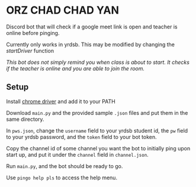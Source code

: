 # ORZ CHAD CHAD YAN
Discord bot that will check if a google meet link is open and teacher is online before pinging.

Currently only works in yrdsb. This may be modified by changing the *startDriver* function

*This bot does not simply remind you when class is about to start. It checks if the teacher is online and you are able to join the room.*

## Setup

Install [chrome driver](https://chromedriver.chromium.org/) and add it to your PATH

Download `main.py` and the provided sample `.json` files and put them in the same directory. 

In `pws.json`, change the `username` field to your yrdsb student id, the `pw` field to your yrdsb password, and the `token` field to your bot token. 

Copy the channel id of some channel you want the bot to initially ping upon start up, and put it under the `channel` field in `channel.json`. 

Run `main.py`, and the bot should be ready to go. 

Use `pingo help pls` to access the help menu. 
